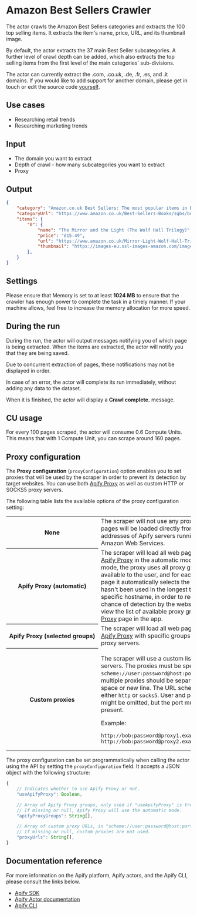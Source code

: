 # Amazon Best Sellers Crawler

The actor crawls the Amazon Best Sellers categories and extracts the 100 top selling items. It extracts the item's name, price, URL, and its thumbnail image.

By default, the actor extracts the 37 main Best Seller subcategories. A further level of crawl depth can be added, which also extracts the top selling items from the first level of the main categories' sub-divisions.

The actor can currently extract the .com, .co.uk, .de, .fr, .es, and .it domains.  If you would like to add support for another domain, please get in touch or edit the source code [yourself](https://github.com/m-murasovs/amazon-bestsellers-scraper).

## Use cases

* Researching retail trends
* Researching marketing trends

## Input

* The domain you want to extract
* Depth of crawl - how many subcategories you want to extract
* Proxy

## Output

```json
{
    "category": "Amazon.co.uk Best Sellers: The most popular items in Books",
    "categoryUrl": "https://www.amazon.co.uk/Best-Sellers-Books/zgbs/books/ref=zg_bs_nav_0/261-6986927-7102013",
    "items": {
        "0": {
            "name": "The Mirror and the Light (The Wolf Hall Trilogy)",
            "price": "£15.49",
            "url": "https://www.amazon.co.uk/Mirror-Light-Wolf-Hall-Trilogy/dp/0007480997/ref=zg_bs_books_1?_encoding=UTF8&psc=1&refRID=3PNZSWBH3A0H1QCWYPP6",
            "thumbnail": "https://images-eu.ssl-images-amazon.com/images/I/91-UvTTh4lL._AC_UL200_SR200,200_.jpg"
        },
    }
}
```

## Settings

Please ensure that Memory is set to at least **1024 MB** to ensure that the crawler has enough power to complete the task in a timely manner. If your machine allows, feel free to increase the memory allocation for more speed.

## During the run

During the run, the actor will output messages notifying you of which page is being extracted. When the items are extracted, the actor will notify you that they are being saved. 

Due to concurrent extraction of pages, these notifications may not be displayed in order.

In case of an error, the actor will complete its run immediately, without adding any data to the dataset.

When it is finished, the actor will display a **Crawl complete.** message.

## CU usage

For every 100 pages scraped, the actor will consume 0.6 Compute Units. This means that with 1 Compute Unit, you can scrape around 160 pages.

## Proxy configuration

The **Proxy configuration** (`proxyConfiguration`) option enables you to set
proxies that will be used by the scraper in order to prevent its detection by target websites.
You can use both [Apify Proxy](https://apify.com/proxy)
as well as custom HTTP or SOCKS5 proxy servers.

The following table lists the available options of the proxy configuration setting:

<table class="table table-bordered table-condensed">
    <tbody>
    <tr>
        <th><b>None</b></td>
        <td>
            The scraper will not use any proxies.
            All web pages will be loaded directly from IP addresses of Apify servers running on Amazon Web Services.
        </td>
    </tr>
    <tr>
        <th><b>Apify&nbsp;Proxy&nbsp;(automatic)</b></td>
        <td>
            The scraper will load all web pages using <a href="https://apify.com/proxy">Apify Proxy</a>
            in the automatic mode. In this mode, the proxy uses all proxy groups
            that are available to the user, and for each new web page it automatically selects the proxy
            that hasn't been used in the longest time for the specific hostname,
            in order to reduce the chance of detection by the website.
            You can view the list of available proxy groups
            on the <a href="https://my.apify.com/proxy" target="_blank" rel="noopener">Proxy</a> page in the app.
        </td>
    </tr>
    <tr>
        <th><b>Apify&nbsp;Proxy&nbsp;(selected&nbsp;groups)</b></td>
        <td>
            The scraper will load all web pages using <a href="https://apify.com/proxy">Apify Proxy</a>
            with specific groups of target proxy servers.
        </td>
    </tr>
    <tr>
        <th><b>Custom&nbsp;proxies</b></td>
        <td>
            <p>
            The scraper will use a custom list of proxy servers.
            The proxies must be specified in the <code>scheme://user:password@host:port</code> format,
            multiple proxies should be separated by a space or new line.
            The URL scheme can be either <code>http</code> or <code>socks5</code>.
            User and password might be omitted, but the port must always be present.
            </p>
            <p>
                Example:
            </p>
            <pre><code class="language-none">http://bob:password@proxy1.example.com:8000
http://bob:password@proxy2.example.com:8000</code></pre>
        </td>
    </tr>
    </tbody>
</table>

The proxy configuration can be set programmatically when calling the actor using the API
by setting the `proxyConfiguration` field.
It accepts a JSON object with the following structure:

```javascript
{
    // Indicates whether to use Apify Proxy or not.
    "useApifyProxy": Boolean,

    // Array of Apify Proxy groups, only used if "useApifyProxy" is true.
    // If missing or null, Apify Proxy will use the automatic mode.
    "apifyProxyGroups": String[],

    // Array of custom proxy URLs, in "scheme://user:password@host:port" format.
    // If missing or null, custom proxies are not used.
    "proxyUrls": String[],
}
```

## Documentation reference

For more information on the Apify platform, Apify actors, and the Apify CLI, please consult the links below.

- [Apify SDK](https://sdk.apify.com/)
- [Apify Actor documentation](https://docs.apify.com/actor)
- [Apify CLI](https://docs.apify.com/cli)

